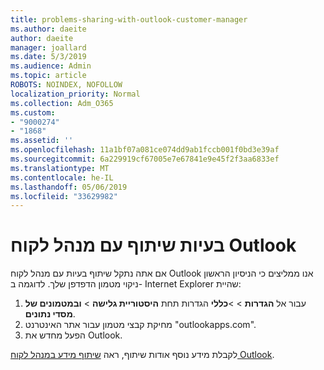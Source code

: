 ```yaml
---
title: problems-sharing-with-outlook-customer-manager
ms.author: daeite
author: daeite
manager: joallard
ms.date: 5/3/2019
ms.audience: Admin
ms.topic: article
ROBOTS: NOINDEX, NOFOLLOW
localization_priority: Normal
ms.collection: Adm_O365
ms.custom:
- "9000274"
- "1868"
ms.assetid: ''
ms.openlocfilehash: 11a1bf07a081ce074dd9ab1fccb001f0bd3e39af
ms.sourcegitcommit: 6a229919cf67005e7e67841e9e45f2f3aa6833ef
ms.translationtype: MT
ms.contentlocale: he-IL
ms.lasthandoff: 05/06/2019
ms.locfileid: "33629982"
---
```

# <a name="problems-sharing-with-outlook-customer-manager"></a>בעיות שיתוף עם מנהל לקוח Outlook 

אם אתה נתקל שיתוף בעיות עם מנהל לקוח Outlook אנו ממליצים כי הניסיון הראשון ניקוי מטמון הדפדפן שלך. לדוגמה ב- Internet Explorer שהיית:
1. עבור אל **הגדרות** > >**כללי** הגדרות תחת **היסטוריית גלישה** > **ובמטמונים של מסדי נתונים**.
2. מחיקת קבצי מטמון עבור אתר האינטרנט "outlookapps.com".
3. הפעל מחדש את Outlook.

לקבלת מידע נוסף אודות שיתוף, ראה [שיתוף מידע במנהל לקוח Outlook](https://support.office.com/article/4f26cc69-67da-4cd5-b344-02d1a4799310%20). 